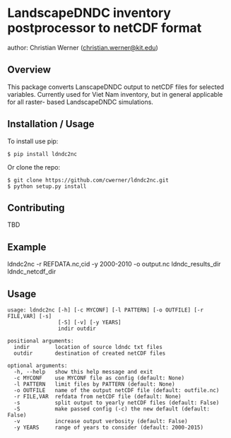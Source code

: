 LandscapeDNDC inventory postprocessor to netCDF format
===============================

author: Christian Werner (christian.werner@kit.edu)

Overview
--------

This package converts LanscapeDNDC output to netCDF files for selected variables.
Currently used for Viet Nam inventory, but in general applicable for all raster-
based LandscapeDNDC simulations.

Installation / Usage
--------------------

To install use pip:

    $ pip install ldndc2nc


Or clone the repo:

    $ git clone https://github.com/cwerner/ldndc2nc.git
    $ python setup.py install
    
Contributing
------------

TBD

Example
-------

ldndc2nc -r REFDATA.nc,cid -y 2000-2010 -o output.nc ldndc_results_dir ldndc_netcdf_dir

Usage
-----

```
usage: ldndc2nc [-h] [-c MYCONF] [-l PATTERN] [-o OUTFILE] [-r FILE,VAR] [-s]
                [-S] [-v] [-y YEARS]
                indir outdir

positional arguments:
  indir        location of source ldndc txt files
  outdir       destination of created netCDF files

optional arguments:
  -h, --help   show this help message and exit
  -c MYCONF    use MYCONF file as config (default: None)
  -l PATTERN   limit files by PATTERN (default: None)
  -o OUTFILE   name of the output netCDF file (default: outfile.nc)
  -r FILE,VAR  refdata from netCDF file (default: None)
  -s           split output to yearly netCDF files (default: False)
  -S           make passed config (-c) the new default (default: False)
  -v           increase output verbosity (default: False)
  -y YEARS     range of years to consider (default: 2000-2015)
```

